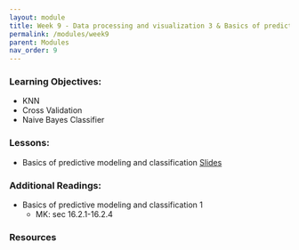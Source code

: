```yaml
---
layout: module
title: Week 9 - Data processing and visualization 3 & Basics of predictive modeling and classification 1
permalink: /modules/week9
parent: Modules
nav_order: 9
---
```


### Learning Objectives:
* KNN
* Cross Validation
* Naive Bayes Classifier

### Lessons:
* Basics of predictive modeling and classification [Slides](https://xinchenyu.github.io/csc380-fall23/Slides/23f380_predictivemodels.pdf)


### Additional Readings:
* Basics of predictive modeling and classification 1
    * MK: sec 16.2.1-16.2.4

### Resources
